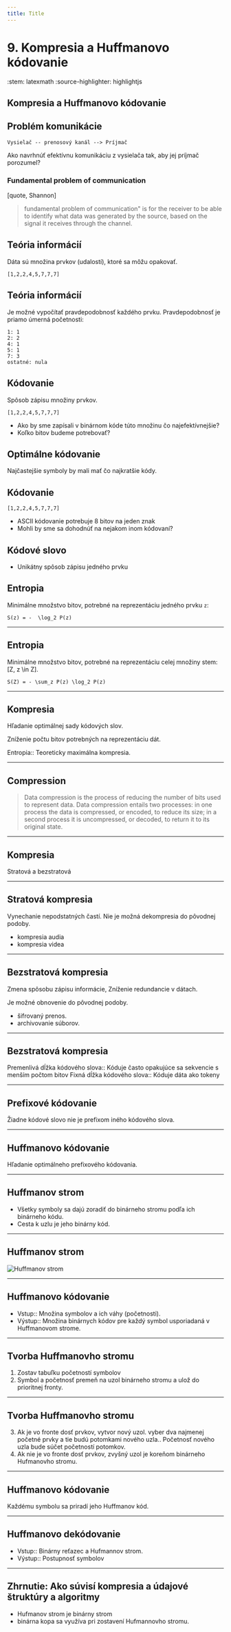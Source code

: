 ```yaml
---
title: Title
---
```

# 9. Kompresia a Huffmanovo kódovanie
:stem: latexmath
:source-highlighter: highlightjs

## Kompresia a Huffmanovo kódovanie

## Problém komunikácie

    Vysielač -- prenosový kanál --> Príjmač

Ako navrhnúť efektívnu  komunikáciu z vysielača tak, aby jej príjmač porozumel?

### Fundamental problem of communication

[quote, Shannon]
> fundamental problem of communication" is for the receiver to be able to identify what data was generated by the source,
> based on the signal it receives through the channel.

## Teória informácií


Dáta sú množina prvkov (udalostí), ktoré sa môžu opakovať.

    [1,2,2,4,5,7,7,7]

## Teória informácií

Je možné vypočítať pravdepodobnosť každého prvku.
Pravdepodobnosť je priamo úmerná početnosti:

    1: 1
    2: 2
    4: 1
    5: 1
    7: 3
    ostatné: nula


## Kódovanie

Spôsob zápisu množiny prvkov.

    [1,2,2,4,5,7,7,7]

- Ako by sme zapísali v binárnom kóde túto množinu čo najefektívnejšie?
- Koľko bitov budeme potrebovať?


## Optimálne kódovanie

Najčastejšie symboly by mali mať čo najkratšie kódy.

## Kódovanie

    [1,2,2,4,5,7,7,7]

- ASCII kódovanie potrebuje 8 bitov na jeden znak
- Mohli by sme sa dohodnúť na nejakom inom kódovaní?

## Kódové slovo

- Unikátny spôsob zápisu jedného prvku

## Entropia

Minimálne množstvo bitov, potrebné na reprezentáciu jedného prvku `z`:



	S(z) = -  \log_2 P(z)

---
## Entropia

Minimálne množstvo bitov, potrebné na reprezentáciu celej množiny stem:[Z, z \in Z].


	S(Z) = - \sum_z P(z) \log_2 P(z)


---
## Kompresia

Hľadanie optimálnej sady kódových slov.

Zníženie počtu bitov potrebných na reprezentáciu dát.

Entropia:: Teoreticky maximálna kompresia.

---
## Compression


> Data compression is the process of reducing the number of bits used to represent 
data.
> Data compression entails two processes: in one process the data is compressed, or encoded, to reduce its size; in a second process it is uncompressed, or decoded, to
> return it to its original state.

---
## Kompresia

Stratová a bezstratová

---
## Stratová kompresia

Vynechanie nepodstatných častí. Nie je možná dekompresia do pôvodnej podoby.


- kompresia audia
- kompresia videa

---
## Bezstratová kompresia

Zmena spôsobu zápisu informácie, Zníženie redundancie v dátach.

Je možné obnovenie do pôvodnej podoby.

- šifrovaný prenos.
- archivovanie súborov.

---
## Bezstratová kompresia

Premenlivá dĺžka kódového slova:: Kóduje často opakujúce sa sekvencie s menším počtom bitov
Fixná dĺžka kódového slova:: Kóduje dáta ako tokeny 

---
## Prefixové kódovanie

Žiadne kódové slovo nie je prefixom iného kódového slova.

---
## Huffmanovo kódovanie

Hľadanie optimálneho prefixového kódovania.

---
## Huffmanov strom

- Všetky symboly sa dajú zoradiť do binárneho stromu podľa ich binárneho kódu.
- Cesta k uzlu je jeho binárny kód.

---
## Huffmanov strom

![Huffmanov strom](Huffman_tree_2.svg)

---
## Huffmanovo kódovanie

- Vstup:: Množina symbolov a ich váhy (početnosti).
- Výstup:: Množina binárnych kódov pre každý symbol usporiadaná v Huffmanovom strome.


---
## Tvorba Huffmanovho stromu

1. Zostav tabuľku početností symbolov
2. Symbol a početnosť premeň na uzol binárneho stromu a ulož do prioritnej fronty.


---
## Tvorba Huffmanovho stromu

3. Ak je vo fronte dosť prvkov, vytvor nový uzol. vyber dva najmenej početné prvky a tie budú potomkami nového uzla.. Početnosť nového uzla bude súčet početností potomkov.
4. Ak nie je vo fronte dosť prvkov, zvyšný uzol je koreňom binárneho Hufmanovho stromu.

---
## Huffmanovo kódovanie

Každému symbolu sa priradí jeho Huffmanov kód.

---
## Huffmanovo dekódovanie

- Vstup:: Binárny reťazec a Hufmannov strom.
- Výstup:: Postupnosť symbolov

---
## Zhrnutie: Ako súvisí kompresia a údajové štruktúry a algoritmy

- Hufmanov strom je binárny strom
- binárna kopa sa využíva pri zostavení Hufmannovho stromu.

